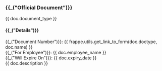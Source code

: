 <h3>{{_("Official Document")}}</h3>

<p>{{ doc.document_type }}</p>

<h4>{{_("Details")}}</h4>
{{_("Document Number")}}: {{ frappe.utils.get_link_to_form(doc.doctype, doc.name) }}
<br>{{_("For Employee")}}: {{ doc.employee_name }}
<br>{{_("Will Expire On")}}: {{ doc.expiry_date }}
<br>{{ doc.description }}
